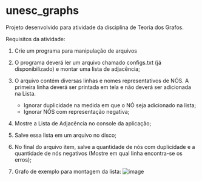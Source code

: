 # unesc_graphs

Projeto desenvolvido para atividade da disciplina de Teoria dos Grafos.

Requisitos da atividade:
1) Crie um programa para manipulação de arquivos

2) O programa deverá ler um arquivo chamado configs.txt (já disponibilizado) e montar uma lista de adjacência;

3) O arquivo contém diversas linhas e nomes representativos de NÓS. A primeira linha deverá
ser printada em tela e não deverá ser adicionada na Lista.

    - Ignorar duplicidade na medida em que o NÓ seja adicionado na lista;
    - Ignorar NÓS com representação negativa;
    
4) Mostre a Lista de Adjacência no console da aplicação;

5) Salve essa lista em um arquivo no disco;

6) No final do arquivo item, salve a quantidade de nós com duplicidade e a quantidade de nós
negativos (Mostre em qual linha encontra-se os erros);

8) Grafo de exemplo para montagem da lista:
![image](https://user-images.githubusercontent.com/60973376/228693918-8afc5757-6cee-42d0-8809-86cb21629ae4.png)


